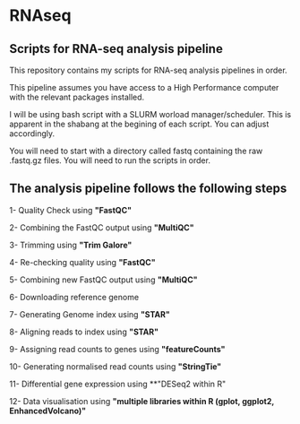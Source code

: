 # RNAseq
Scripts for RNA-seq analysis pipeline
--------------------------------------

This repository contains my scripts for RNA-seq analysis pipelines in order. 

This pipeline assumes you have access to a High Performance computer with the relevant packages installed.

I will be using bash script with a SLURM worload manager/scheduler. This is apparent in the shabang at the begining of each script. You can adjust accordingly. 

You will need to start with a directory called fastq containing the raw .fastq.gz files. You will need to run the scripts in order.

The analysis pipeline follows the following steps
-------------------------------------------------

1- Quality Check using **"FastQC"**

2- Combining the FastQC output using **"MultiQC"**

3- Trimming using **"Trim Galore"**

4- Re-checking quality using **"FastQC"**

5- Combining new FastQC output using **"MultiQC"**

6- Downloading reference genome 

7- Generating Genome index using **"STAR"**

8- Aligning reads to index using **"STAR"**

9- Assigning read counts to genes using **"featureCounts"**

10- Generating normalised read counts using **"StringTie"**

11- Differential gene expression using **"DESeq2 within R"

12- Data visualisation using **"multiple libraries within R (gplot, ggplot2, EnhancedVolcano)"**
